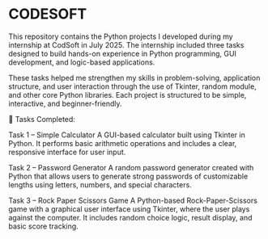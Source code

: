 # CODESOFT
This repository contains the Python projects I developed during my internship at CodSoft in July 2025. The internship included three tasks designed to build hands-on experience in Python programming, GUI development, and logic-based applications.

These tasks helped me strengthen my skills in problem-solving, application structure, and user interaction through the use of Tkinter, random module, and other core Python libraries. Each project is structured to be simple, interactive, and beginner-friendly.

🔧 Tasks Completed:

Task 1 – Simple Calculator
A GUI-based calculator built using Tkinter in Python. It performs basic arithmetic operations and includes a clear, responsive interface for user input.

Task 2 – Password Generator
A random password generator created with Python that allows users to generate strong passwords of customizable lengths using letters, numbers, and special characters.

Task 3 – Rock Paper Scissors Game
A Python-based Rock-Paper-Scissors game with a graphical user interface using Tkinter, where the user plays against the computer. It includes random choice logic, result display, and basic score tracking.

